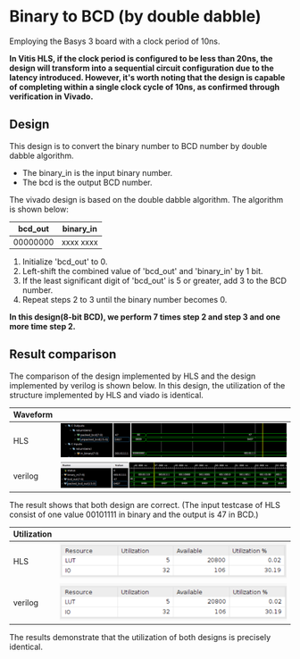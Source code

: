 # Binary to BCD (by double dabble)


Employing the Basys 3 board with a clock period of 10ns.

**In Vitis HLS, if the clock period is configured to be less than 20ns, the design will transform into a sequential circuit configuration due to the latency introduced. However, it's worth noting that the design is capable of completing within a single clock cycle of 10ns, as confirmed through verification in Vivado.**

## Design

This design is to convert the binary number to BCD number by double dabble algorithm.

* The binary_in is the input binary number.
* The bcd is the output BCD number.

The vivado design is based on the double dabble algorithm. The algorithm is shown below:

|   bcd_out    | binary_in |
|----------|----------|
|00000000 | xxxx xxxx|

1. Initialize 'bcd_out' to 0.
2. Left-shift the combined value of 'bcd_out' and 'binary_in' by 1 bit.
3. If the least significant digit of 'bcd_out' is 5 or greater, add 3 to the BCD number.
4. Repeat steps 2 to 3 until the binary number becomes 0.

**In this design(8-bit BCD), we perform 7 times step 2 and step 3 and one more time step 2.**

## Result comparison

The comparison of the design implemented by HLS and the design implemented by verilog is shown below. In this design, the utilization of the structure implemented by HLS and viado is identical.

| Waveform  |        |
|--------|--------|
|HLS     |![Alt text](image-1.png)|
|verilog |![Alt text](image.png)|

The result shows that both design are correct. (The input testcase of HLS  consist of one value 00101111 in binary and the output is 47 in BCD.)

|Utilization||
|--|--|
|HLS|![Alt text](image-2.png)|
|verilog|![Alt text](image-3.png)|

The results demonstrate that the utilization of both designs is precisely identical.
